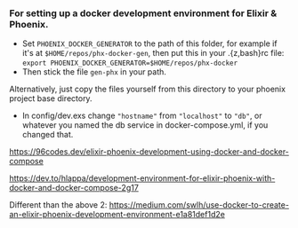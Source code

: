 ### **For setting up a docker development environment for Elixir & Phoenix.**

* Set `PHOENIX_DOCKER_GENERATOR` to the path of this folder, for example if it's at `$HOME/repos/phx-docker-gen`, then put this in your .{z,bash}rc file:
`export PHOENIX_DOCKER_GENERATOR=$HOME/repos/phx-docker`
* Then stick the file `gen-phx` in your path.

Alternatively, just copy the files yourself from this directory to your phoenix project base directory.

* In config/dev.exs change `"hostname"` from `"localhost"` to `"db"`, or whatever you named the db service in docker-compose.yml, if you changed that.

https://96codes.dev/elixir-phoenix-development-using-docker-and-docker-compose

https://dev.to/hlappa/development-environment-for-elixir-phoenix-with-docker-and-docker-compose-2g17

Different than the above 2:
https://medium.com/swlh/use-docker-to-create-an-elixir-phoenix-development-environment-e1a81def1d2e
